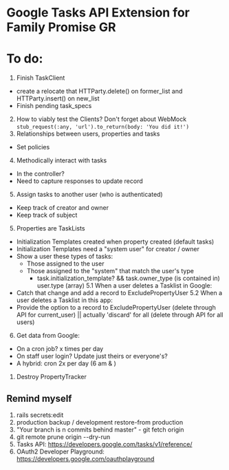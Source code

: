 # Google Tasks API Extension for Family Promise GR

# To do:
1. Finish TaskClient
  - create a relocate that HTTParty.delete() on former_list and HTTParty.insert() on new_list
  - Finish pending task_specs
2. How to viably test the Clients? Don't forget about WebMock `stub_request(:any, 'url').to_return(body: 'You did it!')`
3. Relationships between users, properties and tasks
  - Set policies
4. Methodically interact with tasks
  - In the controller?
  - Need to capture responses to update record
5. Assign tasks to another user (who is authenticated)
  - Keep track of creator and owner
  - Keep track of subject
5. Properties are TaskLists
  - Initialization Templates created when property created (default tasks)
  - Initialization Templates need a "system user" for creator / owner
  - Show a user these types of tasks:
    - Those assigned to the user
    - Those assigned to the "system" that match the user's type
      - task.initialization_template? && task.owner_type (is contained in) user.type (array)
5.1 When a user deletes a Tasklist in Google:
  - Catch that change and add a record to ExcludePropertyUser
5.2 When a user deletes a Tasklist in this app:
  - Provide the option to a record to ExcludePropertyUser (delete through API for current_user) || actually 'discard' for all (delete through API for all users)
6. Get data from Google:
  - On a cron job? x times per day
  - On staff user login? Update just theirs or everyone's?
  - A hybrid: cron 2x per day (6 am & )
1. Destroy PropertyTracker

## Remind myself
1. rails secrets:edit
2. production backup / development restore-from production
3. "Your branch is n commits behind master" - git fetch origin
4. git remote prune origin --dry-run
5. Tasks API: https://developers.google.com/tasks/v1/reference/
6. OAuth2 Developer Playground: https://developers.google.com/oauthplayground
